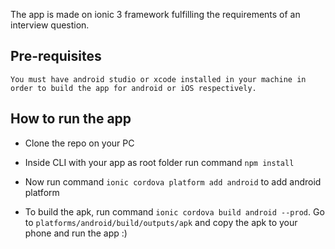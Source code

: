 The app is made on ionic 3 framework fulfilling the requirements of an interview question.

## Pre-requisites

    You must have android studio or xcode installed in your machine in order to build the app for android or iOS respectively.

## How to run the app

  * Clone the repo on your PC

  * Inside CLI with your app as root folder run command `npm install`

  * Now run command `ionic cordova platform add android` to add android platform

  * To build the apk, run command `ionic cordova build android --prod`. Go to ``platforms/android/build/outputs/apk`` and copy the apk to your phone and run the app :)
